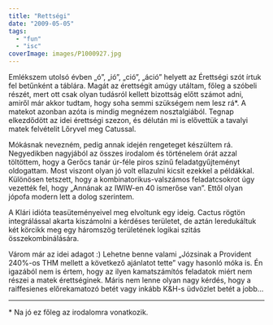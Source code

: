 ```yaml
---
title: "Rettségi"
date: "2009-05-05"
tags: 
  - "fun"
  - "isc"
coverImage: images/P1000927.jpg
---
```


Emlékszem utolsó évben „ó”, „ió”, „ció”, „áció” helyett az Érettségi szót írtuk fel betűnként a táblára. Magát az érettségit amúgy utáltam, főleg a szóbeli részét, mert ott csak olyan tudásról kellett bizottság előtt számot adni, amiről már akkor tudtam, hogy soha semmi szükségem nem lesz rá*. A matekot azonban azóta is mindig megnézem nosztalgiából. Tegnap elkezdődött az idei érettségi szezon, és délután mi is elővettük a tavalyi matek felvételit Lőryvel meg Catussal.

Mókásnak nevezném, pedig annak idején rengeteget készültem rá. Negyedikben nagyjából az összes irodalom és történelem órát azzal töltöttem, hogy a Gerőcs tanár úr-féle piros színű feladatgyűjteményt oldogattam. Most viszont olyan jó volt ellazulni kicsit ezekkel a példákkal. Különösen tetszett, hogy a kombinatorikus-valszámos feladatcsokrot úgy vezették fel, hogy „Annának az IWIW-en 40 ismerőse van”. Ettől olyan jópofa modern lett a dolog szerintem.

A Klári idióta teasüteményeivel meg elvoltunk egy ideig. Cactus rögtön integrálással akarta kiszámolni a kérdéses területet, de aztán leredukáltuk két körcikk meg egy háromszög területének logikai szitás összekombinálására.

Várom már az idei adagot :) Lehetne benne valami „Józsinak a Provident 240%-os THM mellett a következő ajánlatot tette” vagy hasonló móka is. Én igazából nem is értem, hogy az ilyen kamatszámítós feladatok miért nem részei a matek érettséginek. Máris nem lenne olyan nagy kérdés, hogy a raiffesienes előrekamatozó betét vagy inkább K&H-s üdvözlet betét a jobb…

* * *

\* Na jó ez főleg az irodalomra vonatkozik.
